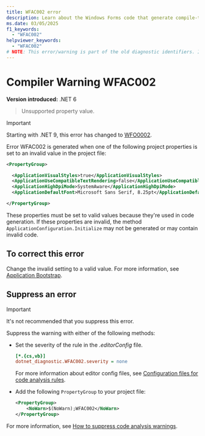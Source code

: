 ```yaml
---
title: WFAC002 error
description: Learn about the Windows Forms code that generate compile-time error WFAC002.
ms.date: 03/05/2025
f1_keywords:
  - "WFAC002"
helpviewer_keywords:
  - "WFAC002"
# NOTE: This error/warning is part of the old diagnostic identifiers. It's not being maintained.
---
```

# Compiler Warning WFAC002

**Version introduced:** .NET 6

> Unsupported property value.

> [!IMPORTANT]
> Starting with .NET 9, this error has changed to [WFO0002](../compiler-messages/wfo0002.md).

Error WFAC002 is generated when one of the following project properties is set to an invalid value in the project file:

```xml
<PropertyGroup>

  <ApplicationVisualStyles>true</ApplicationVisualStyles>
  <ApplicationUseCompatibleTextRendering>false</ApplicationUseCompatibleTextRendering>
  <ApplicationHighDpiMode>SystemAware</ApplicationHighDpiMode>
  <ApplicationDefaultFont>Microsoft Sans Serif, 8.25pt</ApplicationDefaultFont>

</PropertyGroup>
```

These properties must be set to valid values because they're used in code generation. If these properties are invalid, the method `ApplicationConfiguration.Initialize` may not be generated or may contain invalid code.

## To correct this error

Change the invalid setting to a valid value. For more information, see [Application Bootstrap](../whats-new/net60.md#new-application-bootstrap).

## Suppress an error

> [!IMPORTANT]
> It's not recommended that you suppress this error.

Suppress the warning with either of the following methods:

- Set the severity of the rule in the _.editorConfig_ file.

  ```ini
  [*.{cs,vb}]
  dotnet_diagnostic.WFAC002.severity = none
  ```

  For more information about editor config files, see [Configuration files for code analysis rules](/dotnet/fundamentals/code-analysis/configuration-files).

- Add the following `PropertyGroup` to your project file:

  ```xml
  <PropertyGroup>
      <NoWarn>$(NoWarn);WFAC002</NoWarn>
  </PropertyGroup>
  ```

For more information, see [How to suppress code analysis warnings](/dotnet/fundamentals/code-analysis/suppress-warnings).
